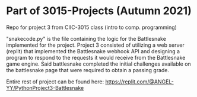 # Part of 3015-Projects (Autumn 2021)
Repo for project 3 from CIIC-3015 class (intro to comp. programming)

"snakecode.py" is the file containing the logic for the Battlesnake implemented for the project. Project 3 consisted of utilizing a web server (replit) that implemented the Battlesnake webhook API and designing a program to respond to the requests it would receive from the Battlesnake game engine. Said battlesnake completed the initial challenges available on the battlesnake page that were required to obtain a passing grade.

Entire rest of project can be found here:
https://replit.com/@ANGEL-YY/PythonProject3-Battlesnake

